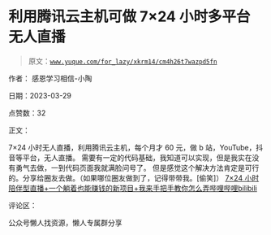 # 利用腾讯云主机可做 7×24 小时多平台无人直播

> 原文：[`www.yuque.com/for_lazy/xkrm14/cm4h26t7wazpd5fn`](https://www.yuque.com/for_lazy/xkrm14/cm4h26t7wazpd5fn)



作者： 感恩学习相信-小陶



日期：2023-03-29



点赞数：32



正文：



7×24 小时无人直播，利用腾讯云主机，每个月才 60 元，做 b 站，YouTube，抖音等平台，无人直播。 需要有一定的代码基础，我知道可以实现，但是我实在没有勇气去做，一到代码页面我就满脸问号了。 但是感觉这个解决方法肯定是可行的。分享给圈友去做。（如果哪位圈友做到了，记得带带我。[偷笑]） [7×24 小时陪伴型直播+一个躺着也能赚钱的新项目+我来手把手教你怎么弄哔哩哔哩bilibili](https://www.bilibili.com/video/BV1P14y1T7BY/?spm_id_from=333.999.0.0&vd_source=ce236d25ed4278cb4a00ede72c31e2d1)



评论区：



公众号懒人找资源，懒人专属群分享

